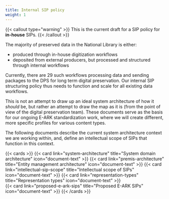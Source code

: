 ```yaml
---
title: Internal SIP policy
weight: 1
---
```


{{< callout type="warning" >}}
This is the current draft for a SIP policy for **in-house** SIPs.
{{< /callout >}}

The majority of preserved data in the National Library is either: 
- produced through in-house digitization workflows
- deposited from external producers, but processed and structured through internal workflows

Currently, there are 29 such workflows processing data and sending packages to the DPS for long term digital preservation.
Our internal SIP structuring policy thus needs to function and scale for all existing data workflows.

This is not an attempt to draw up an ideal system architecture of how it *should* be, but rather an attempt to draw the map as it is (from the point of view of the digital preservation team).
These documents serve as the basis for our ongoing E-ARK standardization work, where we will create different, more specific profiles for various content types.

The following documents describe the current system architecture context we are working within, and, define an intellectual scope of SIPs that function in this context.

{{< cards >}}
  {{< card link="system-architecture" title="System domain architecture" icon="document-text" >}} 
  {{< card link="premis-architecture" title="Entity management architecture" icon="document-text" >}}
  {{< card link="intellectual-sip-scope" title="Intellectual scope of SIPs" icon="document-text" >}}
  {{< card link="representation-types" title="Representation types" icon="document-text" >}}  
  {{< card link="proposed-e-ark-sips" title="Proposed E-ARK SIPs" icon="document-text" >}}
{{< /cards >}}